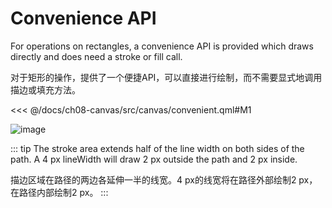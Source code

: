 # Convenience API

For operations on rectangles, a convenience API is provided which draws directly and does need a stroke or fill call.

对于矩形的操作，提供了一个便捷API，可以直接进行绘制，而不需要显式地调用描边或填充方法。


<<< @/docs/ch08-canvas/src/canvas/convenient.qml#M1

![image](./assets/convenient.png)

::: tip
The stroke area extends half of the line width on both sides of the path. A 4 px lineWidth will draw 2 px outside the path and 2 px inside.

描边区域在路径的两边各延伸一半的线宽。4 px的线宽将在路径外部绘制2 px，在路径内部绘制2 px。
:::

